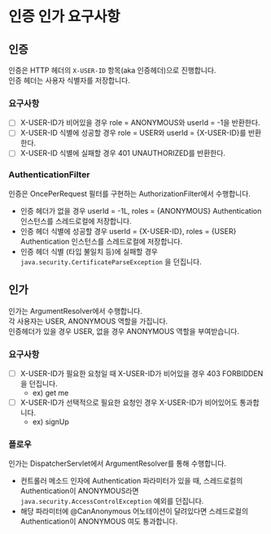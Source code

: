 # 인증 인가 요구사항

## 인증
인증은 HTTP 헤더의 `X-USER-ID` 항목(aka 인증헤더)으로 진행합니다.    
인증 헤더는 사용자 식별자를 저장합니다.  

### 요구사항
- [ ] X-USER-ID가 비어있을 경우 role = ANONYMOUS와 userId = -1을 반환한다.
- [ ] X-USER-ID 식별에 성공할 경우 role = USER와 userId = {X-USER-ID}를 반환한다.
- [ ] X-USER-ID 식별에 실패할 경우 401 UNAUTHORIZED를 반환한다.

### AuthenticationFilter
인증은 OncePerRequest 필터를 구현하는 AuthorizationFilter에서 수행합니다.
- 인증 헤더가 없을 경우 userId = -1L, roles = {ANONYMOUS} Authentication 인스턴스를 스레드로컬에 저장합니다.
- 인증 헤더 식별에 성공할 경우 userId = {X-USER-ID}, roles = {USER} Authentication 인스턴스를 스레드로컬에 저장합니다.
- 인증 헤더 식별 (타입 불일치 등)에 실패할 경우 `java.security.CertificateParseException` 을 던집니다.

## 인가
인가는 ArgumentResolver에서 수행합니다.  
각 사용자는 USER, ANONYMOUS 역할을 가집니다.  
인증헤더가 있을 경우 USER, 없을 경우 ANONYMOUS 역할을 부여받습니다.

### 요구사항
- [ ] X-USER-ID가 필요한 요청일 때 X-USER-ID가 비어있을 경우 403 FORBIDDEN을 던집니다.
    - ex) get me 
- [ ] X-USER-ID가 선택적으로 필요한 요청인 경우 X-USER-ID가 비어있어도 통과합니다.
    - ex) signUp

### 플로우
인가는 DispatcherServlet에서 ArgumentResolver를 통해 수행합니다.  
- 컨트롤러 메소드 인자에 Authentication 파라미터가 있을 때, 스레드로컬의 Authentication이 ANONYMOUS라면 `java.security.AccessControlException` 예외를 던집니다.  
- 해당 파라미터에 @CanAnonymous 어노테이션이 달려있다면 스레드로컬의 Authentication이 ANONYMOUS 여도 통과합니다.
